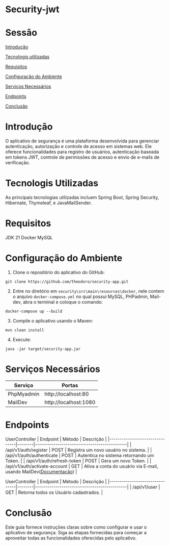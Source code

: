 ﻿# Security-jwt

# Sessão

[Introdução](#introdução)

[Tecnologis utilizadas](#tecnologis-utilizadas)

[Requisitos](#requisitos)

[Configuração do Ambiente](#configuração-do-ambiente)

[Serviços Necessários](#serviços-necessários)

[Endpoints](#endpoints)

[Conclusão](#conclusão)

# Introdução
O aplicativo de segurança é uma plataforma desenvolvida para gerenciar autenticação, autorização e controle de acesso em sistemas web. Ele oferece funcionalidades para registro de usuários, autenticação baseada em tokens JWT, controle de permissões de acesso e envio de e-mails de verificação.

# Tecnologis Utilizadas
As principais tecnologias utilizadas incluem Spring Boot, Spring Security, Hibernate, Thymeleaf, e JavaMailSender.

# Requisitos
JDK 21
Docker
MySQL

# Configuração do Ambiente
1. Clone o repositório do aplicativo do GitHub:
```Git Clone
git clone https://github.com/theodoro/security-app.git
```

2. Entre no diretório em `security\src\main\resources\docker`, nele contem o arquivo `docker-compose.yml` no qual possui MySQL, PHPadmin, Mail-dev, abra o terminal e coloque o comando:
```Docker
docker-compose up --build
```

3. Compile o aplicativo usando o Maven:
```Maven
mvn clean install
```

4. Execute:
```Maven
java -jar target/security-app.jar
```

# Serviços Necessários

|  Serviço   |         Portas        |
|------------|-----------------------|
| PhpMyadmin | http://localhost:80   |
| MailDev    | http://localhost:1080 |

# Endpoints

UserController
|            Endpoint            | Método |                  Descrição                  |
|--------------------------------|--------|---------------------------------------------|
| /api/v1/auth/register          |  POST  | Registra um novo usuário no sistema.        |
| /api/v1/auth/authenticate	     |  POST  | Autentica no sistema retornando um Token.   |
| /api/v1/auth/refresh-token     |  POST  | Gera um novo Token.                         |
| /api/v1/auth/activate-account  |  GET   | Ativa a conta do usuário via E-mail, usando MailDev([Documentação](https://github.com/maildev/maildev)) |

UserController
|            Endpoint            | Método |                  Descrição                  |
|--------------------------------|--------|---------------------------------------------|
| /api/v1/user                   |  GET   | Retorna todos os Usuário cadastrados.       |

# Conclusão
Este guia fornece instruções claras sobre como configurar e usar o aplicativo de segurança. Siga as etapas fornecidas para começar a aproveitar todas as funcionalidades oferecidas pelo aplicativo.
